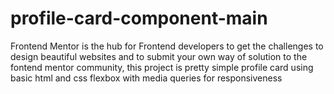 # profile-card-component-main
Frontend Mentor is the hub for Frontend developers to get the challenges to design beautiful websites and to submit your own way of solution to the fontend mentor community, this project is pretty simple profile card using basic html and css flexbox with media queries for responsiveness
